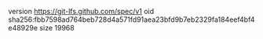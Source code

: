 version https://git-lfs.github.com/spec/v1
oid sha256:fbb7598ad764beb728d4a571fd91aea23bfd9b7eb2329fa184eef4bf4e48929e
size 19968
